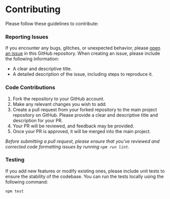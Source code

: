 # Contributing

Please follow these guidelines to contribute:

### Reporting Issues

If you encounter any bugs, glitches, or unexpected behavior, please [open an issue][issue] in this GitHub repository. When creating an issue, please include the following information:
- A clear and descriptive title.
- A detailed description of the issue, including steps to reproduce it.

### Code Contributions

1. Fork the repository to your GitHub account.
2. Make any relevant changes you wish to add.
3. Create a pull request from your forked repository to the main project repository on GitHub. Please provide a clear and descriptive title and description for your PR.
4. Your PR will be reviewed, and feedback may be provided.
5. Once your PR is approved, it will be merged into the main project.

*Before submitting a pull request, please ensure that you've reviewed and corrected code formatting issues by running `npm run lint`.*

### Testing

If you add new features or modify existing ones, please include unit tests to ensure the stability of the codebase. You can run the tests locally using the following command:

```sh
npm test
```

[issue]: https://github.com/ambushjs/image/issues
